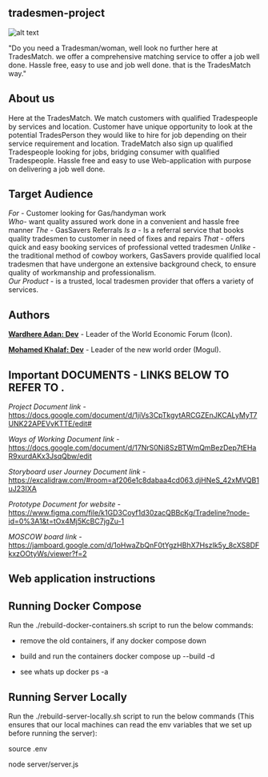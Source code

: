 ## tradesmen-project

![alt text](https://res.cloudinary.com/quotezone/images/q_auto/v1626350510/wp/tradesman-insurance/tradesman-insurance.png?_i=AA)

"Do you need a Tradesman/woman, well look no further here at TradesMatch. we offer a comprehensive matching service to offer a job well done. Hassle free, easy to use and job well done. that is the TradesMatch way."

## About us

Here at the TradesMatch. We match customers with qualified Tradespeople by services and location. Customer have unique opportunity to look at the potential TradesPerson they would like to hire for job depending on their service requirement and location.
TradeMatch also sign up qualified Tradespeople looking for jobs, bridging consumer with qualified Tradespeople. Hassle free and easy to use Web-application with purpose on delivering a job well done.

## Target Audience

_For_ - Customer looking for Gas/handyman work  
_Who_- want quality assured work done in a convenient and hassle free manner
_The_ - GasSavers Referrals
_Is a_ - Is a referral service that books quality tradesmen to customer in need of fixes and repairs
_That_ - offers quick and easy booking services of professional vetted tradesmen
_Unlike_ - the traditional method of cowboy workers, GasSavers provide qualified local tradesmen that have undergone an extensive background check, to ensure quality of workmanship and professionalism.  
_Our Product_ - is a trusted, local tradesmen provider that offers a variety of services.

## Authors

**[Wardhere Adan: Dev](https://github.com/Wardhere1)** - Leader of the World Economic Forum (Icon).

**[Mohamed Khalaf: Dev](https://github.com/MohamedKhalaf92)** - Leader of the new world order (Mogul).

## Important DOCUMENTS - LINKS BELOW TO REFER TO .

_Project Document link_ - https://docs.google.com/document/d/1jiVs3CpTkgytARCGZEnJKCALyMyT7UNK22APEVvKTTE/edit#

_Ways of Working Document link_ - https://docs.google.com/document/d/17NrS0Ni8SzBTWmQmBezDep7tEHaR9xurdAKx3JsqQbw/edit

_Storyboard user Journey Document link_ - https://excalidraw.com/#room=af206e1c8dabaa4cd063,djHNeS_42xMVQB1uJ23IXA

_Prototype Document for website_ - https://www.figma.com/file/k1GD3Coyf1d30zacQBBcKg/Tradeline?node-id=0%3A1&t=tOx4Mj5KcBC7jgZu-1

_MOSCOW board link_ - https://jamboard.google.com/d/1oHwaZbQnF0tYgzHBhX7HszIk5y_8cXS8DFkxzOOtyWs/viewer?f=2

## Web application instructions

## Running Docker Compose

Run the ./rebuild-docker-containers.sh script to run the below commands:

- remove the old containers, if any
docker compose down

- build and run the containers
docker compose up --build -d

- see whats up
docker ps -a

## Running Server Locally

Run the ./rebuild-server-locally.sh script to run the below commands (This ensures that our local machines can read the env variables that we set up before running the server):

source .env

node server/server.js




